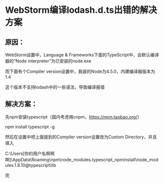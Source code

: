 # WebStorm编译lodash.d.ts出错的解决方案

## 原因：
WebStorm设置中，Language & Frameworks下面的TypeScript中，会默认编译器的“Node interpreter”为已安装的node.exe

而下面有个Compiler version设置中，我装的Node为4.5.0，内建编译器版本为1.4

这个版本不支持lodash中的一些语法，导致编译报错

## 解决方案：
先npm安装typescript（国内考虑用cnpm，<a>https://npm.taobao.org/</a>）

npm install typescript -g

然后在设置中吧上面提到的Compiler version设置改为Custom Directory，并且填入

C:\Users\[你的用户名啊啊啊]\AppData\Roaming\npm\node_modules\.typescript_npminstall\node_modules\.1.8.10@typescript\lib

完